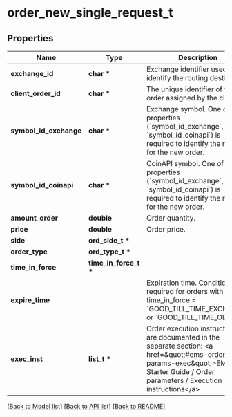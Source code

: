 # order_new_single_request_t

## Properties
Name | Type | Description | Notes
------------ | ------------- | ------------- | -------------
**exchange_id** | **char \*** | Exchange identifier used to identify the routing destination. | 
**client_order_id** | **char \*** | The unique identifier of the order assigned by the client. | 
**symbol_id_exchange** | **char \*** | Exchange symbol. One of the properties (&#x60;symbol_id_exchange&#x60;, &#x60;symbol_id_coinapi&#x60;) is required to identify the market for the new order. | [optional] 
**symbol_id_coinapi** | **char \*** | CoinAPI symbol. One of the properties (&#x60;symbol_id_exchange&#x60;, &#x60;symbol_id_coinapi&#x60;) is required to identify the market for the new order. | [optional] 
**amount_order** | **double** | Order quantity. | 
**price** | **double** | Order price. | 
**side** | **ord_side_t \*** |  | 
**order_type** | **ord_type_t \*** |  | 
**time_in_force** | **time_in_force_t \*** |  | 
**expire_time** |  | Expiration time. Conditionaly required for orders with time_in_force &#x3D; &#x60;GOOD_TILL_TIME_EXCHANGE&#x60; or &#x60;GOOD_TILL_TIME_OEML&#x60;. | [optional] 
**exec_inst** | **list_t \*** | Order execution instructions are documented in the separate section: &lt;a href&#x3D;\&quot;#ems-order-params-exec\&quot;&gt;EMS / Starter Guide / Order parameters / Execution instructions&lt;/a&gt;  | [optional] 

[[Back to Model list]](../README.md#documentation-for-models) [[Back to API list]](../README.md#documentation-for-api-endpoints) [[Back to README]](../README.md)


